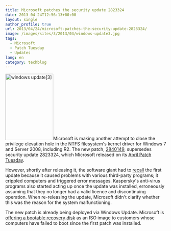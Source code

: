 ```yaml
---
title: Microsoft patches the security update 2823324
date: 2013-04-24T12:56:13+00:00
layout: single
author_profile: true
url: 2013/04/24/microsoft-patches-the-security-update-2823324/
image: /images/sites/3/2013/04/windows-update3.jpg
tags:
  - Microsoft
  - Patch Tuesday
  - Updates
lang: en
category: techblog
---
```

[<img class="alignright size-full wp-image-6419" alt="windows update[3]" src="/images/2013/04/windows-update3.jpg" width="150" height="208" />](/images/2013/04/windows-update3.jpg)Microsoft is making another attempt to close the privilege elevation hole in the NTFS filesystem's kernel driver for Windows 7 and Server 2008, including R2. The new patch, <a href="http://support.microsoft.com/kb/2840149" target="_blank" rel="external">2840149</a>, supersedes security update 2823324, which Microsoft released on its [April Patch Tuesday](http://www.h-online.com/news/item/Springtime-for-patches-Microsoft-9-Adobe-3-1838189.html "Springtime for patches: Microsoft 9 - Adobe 3 – 10 April 2013, 09:16").

However, shortly after releasing it, the software giant had to [recall](http://www.h-online.com/news/item/Microsoft-pulls-security-update-for-Windows-and-Windows-Server-1840815.html "Microsoft pulls security update for Windows and Windows Server – 12 April 2013, 10:52") the first update because it caused problems with various third-party programs; it crippled computers and triggered error messages. Kaspersky's anti-virus programs also started acting up once the update was installed, erroneously assuming that they no longer had a valid licence and discontinuing operation. When re-releasing the update, Microsoft didn't clarify whether this was the reason for the system malfunctioning.

The new patch is already being deployed via Windows Update. Microsoft is <a href="http://support.microsoft.com/kb/2839011" target="_blank" rel="external">offering a bootable recovery disk</a> as an ISO image to customers whose computers have failed to boot since the first patch was installed.